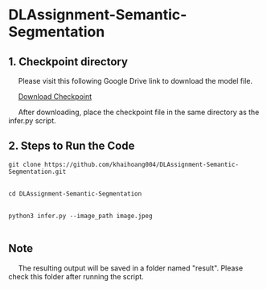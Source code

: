 # DLAssignment-Semantic-Segmentation

## 1. Checkpoint directory ##

&nbsp;&nbsp;&nbsp;&nbsp; Please visit this following Google Drive link to download the model file.

&nbsp;&nbsp;&nbsp;&nbsp; <a href="https://drive.google.com/file/d/1oleJJKvTGvv7o8DWnmhIA8vl54DLvMhV/view?usp=drive_link" target="_blank">Download Checkpoint</a>

&nbsp;&nbsp;&nbsp;&nbsp; After downloading, place the checkpoint file in the same directory as the infer.py script.


## 2. Steps to Run the Code ##
<pre>
<code>git clone https://github.com/khaihoang004/DLAssignment-Semantic-Segmentation.git
</code>
</pre>

<pre>
<code>cd DLAssignment-Semantic-Segmentation
</code>
</pre>

<pre>
<code>python3 infer.py --image_path image.jpeg
</code>
</pre>

## Note ##

&nbsp;&nbsp;&nbsp;&nbsp; The resulting output will be saved in a folder named "result". Please check this folder after running the script.
